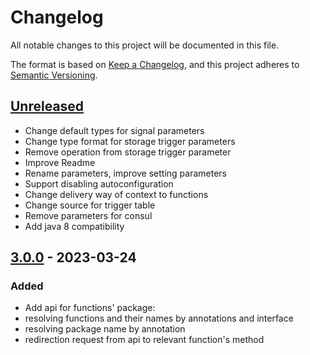 # Changelog

All notable changes to this project will be documented in this file.

The format is based on [Keep a Changelog](https://keepachangelog.com/en/1.0.0/),
and this project adheres to [Semantic Versioning](https://semver.org/spec/v2.0.0.html).

## [Unreleased]

- Change default types for signal parameters
- Change type format for storage trigger parameters
- Remove operation from storage trigger parameter
- Improve Readme
- Rename parameters, improve setting parameters
- Support disabling autoconfiguration
- Change delivery way of context to functions
- Change source for trigger table
- Remove parameters for consul
- Add java 8 compatibility

## [3.0.0] - 2023-03-24

### Added

- Add api for functions' package:
- resolving functions and their names by annotations and interface
- resolving package name by annotation
- redirection request from api to relevant function's method 

[unreleased]: https://github.com/smekalka/extremum-functions-api/compare/v3.0.0...HEAD
[3.0.0]: https://github.com/smekalka/extremum-functions-api/releases/tag/v3.0.0